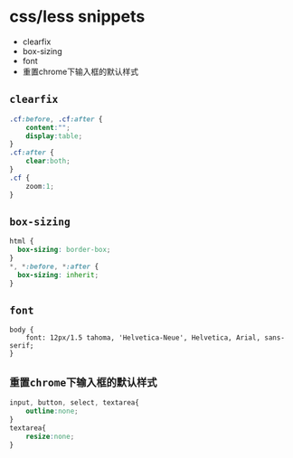 # css/less snippets

- clearfix
- box-sizing
- font
- 重置chrome下输入框的默认样式


## `clearfix`

```css
.cf:before, .cf:after {
    content:"";
    display:table;
}
.cf:after {
    clear:both;
}
.cf {
    zoom:1;
}
```

## `box-sizing`

```css
html {
  box-sizing: border-box;
}
*, *:before, *:after {
  box-sizing: inherit;
}
```

## `font`

```
body {
	font: 12px/1.5 tahoma, 'Helvetica-Neue', Helvetica, Arial, sans-serif;
}
```

## `重置chrome下输入框的默认样式`

```css
input, button, select, textarea{
    outline:none;
}
textarea{
    resize:none;
}
```
